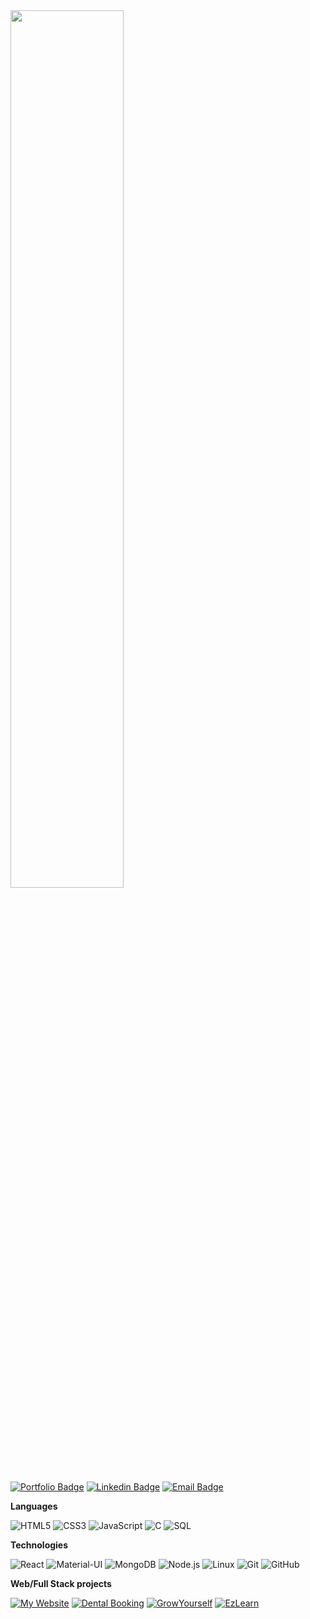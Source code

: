 <img src="https://rishavanand.github.io/static/images/greetings.gif" align="center" style="width: 60%" />


[![Portfolio Badge](https://img.shields.io/badge/-Portfolio-000000?style=for-the-badge&logo=react&logoColor=white)](https://www.dlmarques.com/)
[![Linkedin Badge](https://img.shields.io/badge/-LinkedIn-blue?style=for-the-badge&logo=Linkedin&logoColor=white)](https://www.linkedin.com/in/dlmarques/)
[![Email Badge](https://img.shields.io/badge/-Email-4d0087?style=for-the-badge&logo=protonmail&cacheSeconds=3600&link=mailto:daniel.marquesedigital@gmail.com)](mailto:daniel.marquesedigital@gmail.com)

**Languages**

![HTML5](https://img.shields.io/badge/HTML5-E34F26?style=for-the-badge&logo=html5&logoColor=white)
![CSS3](https://img.shields.io/badge/CSS3-1572B6?style=for-the-badge&logo=css3&logoColor=white)
![JavaScript](https://img.shields.io/badge/JavaScript-323330?style=for-the-badge&logo=javascript&logoColor=F7DF1E)
![C](https://img.shields.io/badge/C-00599C?style=for-the-badge&logo=c&logoColor=white)
![SQL](https://img.shields.io/badge/MySQL-00000F?style=for-the-badge&logo=mysql&logoColor=white)

**Technologies**

![React](https://img.shields.io/badge/React-20232A?style=for-the-badge&logo=react&logoColor=61DAFB)
![Material-UI](https://img.shields.io/badge/Material--UI-0081CB?style=for-the-badge&logo=material-ui&logoColor=white)
![MongoDB](https://img.shields.io/badge/MongoDB-white?style=for-the-badge&logo=mongodb&logoColor=4EA94B)
![Node.js](https://img.shields.io/badge/Node.js-339933?style=for-the-badge&logo=nodedotjs&logoColor=white)
![Linux](https://img.shields.io/badge/Linux-FCC624?style=for-the-badge&logo=linux&logoColor=black)
![Git](https://img.shields.io/badge/Git-F05032?style=for-the-badge&logo=git&logoColor=white)
![GitHub](https://img.shields.io/badge/GitHub-100000?style=for-the-badge&logo=github&logoColor=white)

**Web/Full Stack projects**

[![My Website](https://img.shields.io/badge/-🧬&nbsp;&nbsp;My&nbsp;Website-000000?style=flat)](https://github.com/dlmarques/dlmarques.com)
[![Dental Booking](https://img.shields.io/badge/-🔧&nbsp;&nbsp;DentalBooking-000000?style=flat)](https://github.com/dlmarques/DentalBooking)
[![GrowYourself](https://img.shields.io/badge/-🔧&nbsp;&nbsp;GrowYourself-000000?style=flat)](https://github.com/dlmarques/GrowYourself)
[![EzLearn](https://img.shields.io/badge/-🔧&nbsp;&nbsp;GrowYourself-000000?style=flat)](https://github.com/dlmarques/ezlearn)
